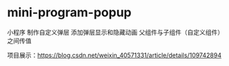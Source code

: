 # mini-program-popup

小程序 制作自定义弹层 添加弹层显示和隐藏动画 父组件与子组件（自定义组件）之间传值

项目展示：https://blog.csdn.net/weixin_40571331/article/details/109742894
